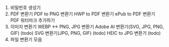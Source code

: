 1. 비밀번호 생성기
2. PDF 변환기
    PDF to PNG 변환기
    HWP to PDF 변환기
    ePub to PDF 변환기
    PDF 워터마크 추가하기
3. 이미지 변환기
    WEBP <-> PNG, JPG 변환기
    Adobe AI 변환기(SVG, JPG, PNG, GIF) (todo)
    SVG 변환기(JPG, PNG, GIF) (todo)
    HEIC to JPG 변환기 (todo)
4. 파일 변환기 모음